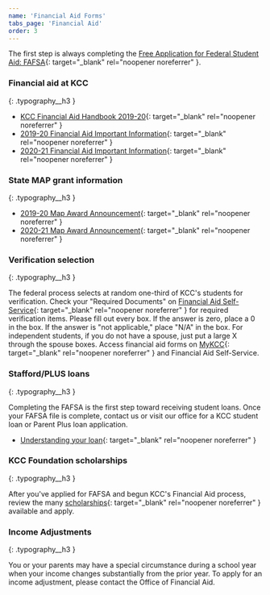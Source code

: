 ```yaml
---
name: 'Financial Aid Forms'
tabs_page: 'Financial Aid'
order: 3
---
```


The first step is always completing the [Free Application for Federal Student Aid: FAFSA](http://www.fafsa.gov/){: target="_blank" rel="noopener noreferrer" }.

### Financial aid at KCC
{: .typography__h3 }

- [KCC Financial Aid Handbook 2019-20](../uploads/2019-20-financial-aid-handbook.pdf){: target="_blank" rel="noopener noreferrer" }
- [2019-20 Financial Aid Important Information](../uploads/19-20-financial-aid-important-information.pdf){: target="_blank" rel="noopener noreferrer" }
- [2020-21 Financial Aid Important Information​](https://my.kcc.edu/services/financialaid/Documents/20-21%20Financial%20Aid%20Important%20Information.pdf){: target="_blank" rel="noopener noreferrer" }

### State MAP grant information
{: .typography__h3 }

- [2019-20 Map Award Announcement](../uploads/19-20-MAP-Award-Announcement.pdf){: target="_blank" rel="noopener noreferrer" }
- [2020-21 Map Award Announcement​](https://my.kcc.edu/services/financialaid/Documents/20-21%20MAP%20Award%20Announcement.pdf){: target="_blank" rel="noopener noreferrer" }

### Verification selection
{: .typography__h3 }

The federal process selects at random one-third of KCC's students for verification. Check your "Required Documents" on [Financial Aid Self-Service](https://selfservice.kcc.edu/Student/FinancialAid/Home){: target="_blank" rel="noopener noreferrer" } for required verification items. Please fill out every box. If the answer is zero, place a 0 in the box. If the answer is "not applicable," place "N/A" in the box. For independent students, if you do not have a spouse, just put a large X through the spouse boxes. Access financial aid forms on [MyKCC](https://my.kcc.edu/services/financialaid/Pages/default.aspx){: target="_blank" rel="noopener noreferrer" } and Financial Aid Self-Service.

### Stafford/PLUS loans
{: .typography__h3 }

Completing the FAFSA is the first step toward receiving student loans. Once your FAFSA file is complete, contact us or visit our office for a KCC student loan or Parent Plus loan application.

- [Understanding your loan](../uploads/Understanding-Federal-Direct-Staff-Loan.pdf){: target="_blank" rel="noopener noreferrer" }

### KCC Foundation scholarships
{: .typography__h3 }

After you've applied for FAFSA and begun KCC's Financial Aid process, review the many [scholarships](http://foundation.kcc.edu/scholarships/){: target="_blank" rel="noopener noreferrer" } available and apply.


### Income Adjustments
{: .typography__h3 }

You or your parents may have a special circumstance during a school year when your income changes substantially from the prior year. To apply for an income adjustment, please contact the Office of Financial Aid.​​​​​​​​​​​
